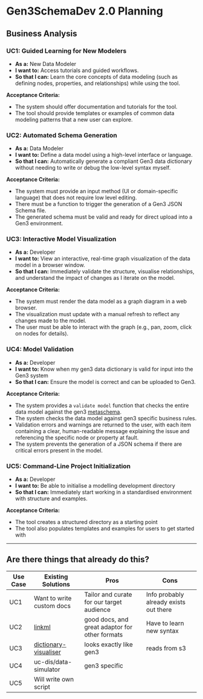 # Gen3SchemaDev 2.0 Planning


## Business Analysis


### **UC1: Guided Learning for New Modelers**
*   **As a:** New Data Modeler
*   **I want to:** Access tutorials and guided workflows.
*   **So that I can:** Learn the core concepts of data modeling (such as defining nodes, properties, and relationships) while using the tool.

**Acceptance Criteria:**
*   The system should offer documentation and tutorials for the tool.
*   The tool should provide templates or examples of common data modeling patterns that a new user can explore.

### **UC2: Automated Schema Generation**
*   **As a:** Data Modeler
*   **I want to:** Define a data model using a high-level interface or language.
*   **So that I can:** Automatically generate a compliant Gen3 data dictionary without needing to write or debug the low-level syntax myself.

**Acceptance Criteria:**
*   The system must provide an input method (UI or domain-specific language) that does not require low level editing.
*   There must be a function to trigger the generation of a Gen3 JSON Schema file.
*   The generated schema must be valid and ready for direct upload into a Gen3 environment.


### **UC3: Interactive Model Visualization**
*   **As a:** Developer
*   **I want to:** View an interactive, real-time graph visualization of the data model in a browser window.
*   **So that I can:** Immediately validate the structure, visualise relationships, and understand the impact of changes as I iterate on the model.

**Acceptance Criteria:**
*   The system must render the data model as a graph diagram in a web browser.
*   The visualization must update with a manual refresh to reflect any changes made to the model.
*   The user must be able to interact with the graph (e.g., pan, zoom, click on nodes for details).


### **UC4: Model Validation**
*   **As a:** Developer
*   **I want to:** Know when my gen3 data dictionary is valid for input into the Gen3 system
*   **So that I can:** Ensure the model is correct and can be uploaded to Gen3.

**Acceptance Criteria:**
*   The system provides a `validate model` function that checks the entire data model against the gen3 [metaschema](https://github.com/uc-cdis/dictionaryutils/blob/master/dictionaryutils/schemas/metaschema.yaml).
*   The system checks the data model against gen3 specific business rules.
*   Validation errors and warnings are returned to the user, with each item containing a clear, human-readable message explaining the issue and referencing the specific node or property at fault.
*   The system prevents the generation of a JSON schema if there are critical errors present in the model.


### **UC5: Command-Line Project Initialization**

*   **As a:** Developer
*   **I want to:** Be able to initialise a modelling development directory
*   **So that I can:** Immediately start working in a standardised environment with structure and examples.

**Acceptance Criteria:**
*   The tool creates a structured directory as a starting point
*   The tool also populates templates and examples for users to get started with


***

## Are there things that already do this?
|Use Case|Existing Solutions|Pros|Cons|
|--------|------------------|-----|-----|
|UC1|Want to write custom docs| Tailor and curate for our target audience| Info probably already exists out there||
|UC2|[linkml](https://linkml.io/linkml/intro/tutorial01.html)| good docs, and great adaptor for other formats| Have to learn new syntax||
|UC3|[dictionary-visualiser](https://github.com/bioteam/dictionary-visualizer)|looks exactly like gen3| reads from s3||
|UC4|uc-dis/data-simulator|gen3 specific|||
|UC5|Will write own script||||

